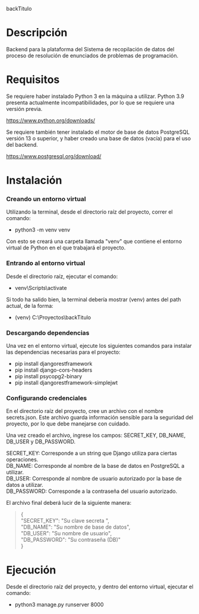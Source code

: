 backTitulo

# Descripción

Backend para la plataforma del Sistema de recopilación de datos del proceso de resolución de enunciados de problemas de programación. 

# Requisitos

Se requiere haber instalado Python 3 en la máquina a utilizar. Python 3.9 presenta actualmente incompatibilidades, por lo que se requiere una versión previa.

https://www.python.org/downloads/

Se requiere también tener instalado el motor de base de datos PostgreSQL versión 13 o superior, y haber creado una base de datos 
(vacía) para el uso del backend. 

https://www.postgresql.org/download/

# Instalación

### Creando un entorno virtual

Utilizando la terminal, desde el directorio raíz del proyecto, correr el comando:

- python3 -m venv venv

Con esto se creará una carpeta llamada "venv" que contiene el entorno virtual de Python en el que
trabajará el proyecto.

### Entrando al entorno virtual

Desde el directorio raíz, ejecutar el comando:

- venv\Scripts\activate

Si todo ha salido bien, la terminal debería mostrar (venv) antes del path actual, de la forma:

- (venv) C:\Proyectos\backTitulo

### Descargando dependencias

Una vez en el entorno virtual, ejecute los siguientes comandos para instalar las dependencias necesarias para el proyecto:

- pip install djangorestframework
- pip install django-cors-headers
- pip install psycopg2-binary
- pip install djangorestframework-simplejwt

### Configurando credenciales

En el directorio raíz del proyecto, cree un archivo con el nombre secrets.json. Este archivo guarda información sensible para la seguridad del proyecto, por lo que debe manejarse con cuidado.

Una vez creado el archivo, ingrese los campos: SECRET_KEY, DB_NAME, DB_USER y DB_PASSWORD.

SECRET_KEY:  Corresponde a un string que Django utiliza para ciertas operaciones.  
DB_NAME:     Corresponde al nombre de la base de datos en PostgreSQL a utilizar.  
DB_USER:     Corresponde al nombre de usuario autorizado por la base de datos a utilizar.  
DB_PASSWORD: Corresponde a la contraseña del usuario autorizado.

El archivo final deberá lucir de la siguiente manera:

>{  
>	"SECRET_KEY":  "Su clave secreta ",  
>	"DB_NAME":     "Su nombre de base de datos",  
>	"DB_USER":     "Su nombre de usuario",  
>	"DB_PASSWORD": "Su contraseña (DB)"  
>}

# Ejecución

Desde el directorio raíz del proyecto, y dentro del entorno virtual, ejecutar el comando:

- python3 manage.py runserver 8000